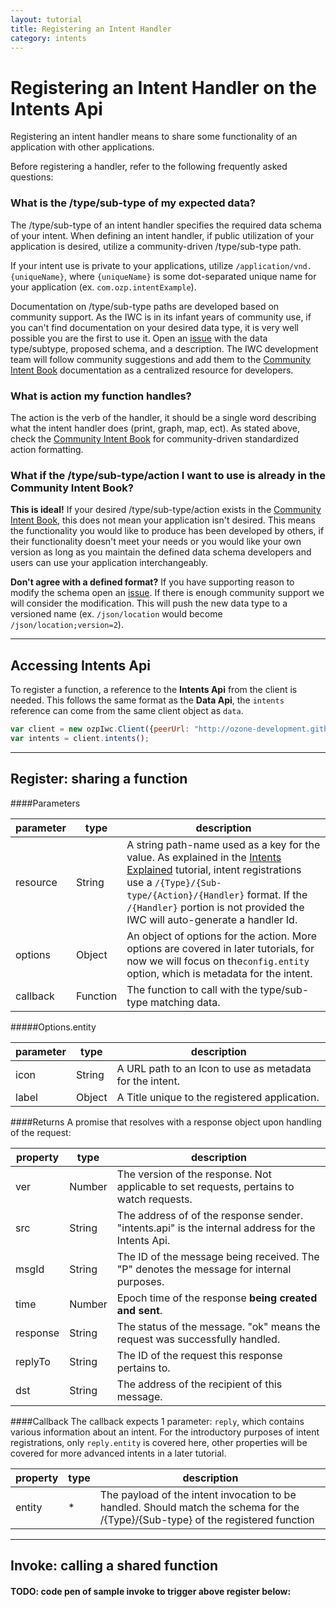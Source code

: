 ```yaml
---
layout: tutorial
title: Registering an Intent Handler
category: intents
---
```


# Registering an Intent Handler on the Intents Api
Registering an intent handler means to share some functionality of an application with other applications.

Before registering a handler, refer to the following frequently asked questions:

### What is the /type/sub-type of my expected data?
The /type/sub-type of an intent handler specifies the required data schema of your intent. When defining an 
intent handler, if public utilization of your application is desired, utilize a community-driven /type/sub-type path. 

If your intent use is private to your applications, utilize `/application/vnd.{uniqueName}`, where
`{uniqueName}` is some dot-separated unique name for your application (ex. `com.ozp.intentExample`).

Documentation on /type/sub-type paths are developed based on community support. As the IWC is in its infant years of
community use, if you can't find documentation on your desired data type, it is very well possible you are the first 
to use it. Open an [issue](http://www.github.com/ozone-development/ozp-iwc/issues) with the data type/subtype, 
proposed schema, and a description. The IWC development team will follow community suggestions and add them to the
[Community Intent Book](about:blank) documentation as a centralized resource for developers. 

### What is action my function handles?
The action is the verb of the handler, it should be a single word describing what the intent handler does (print, graph,
map, ect). As stated above, check the [Community Intent Book](about:blank) for community-driven standardized action formatting.

### What if the /type/sub-type/action I want to use is already in the Community Intent Book?
**This is ideal!** If your desired /type/sub-type/action exists in the [Community Intent Book](about:blank), this does not mean your
application isn't desired. This means the functionality you would like to produce has been developed by others, if
their functionality doesn't meet your needs or you would like your own version as long as you maintain the defined
data schema developers and users can use your application interchangeably.

**Don't agree with a defined format?** If you have supporting reason to modify the schema open an 
[issue](http://www.github.com/ozone-development/ozp-iwc/issues). If there is enough community support we will consider
the modification. This will push the new data type to a versioned name (ex. `/json/location` would become `/json/location;version=2`).

***

## Accessing Intents Api
To register a function, a reference to the **Intents Api** from the client is needed. This follows the same format as
the **Data Api**, the `intents` reference can come from the same client object as `data`.

``` js
var client = new ozpIwc.Client({peerUrl: "http://ozone-development.github.io/ozp-iwc"});
var intents = client.intents();
```
***

## Register: sharing a function

####Parameters

| parameter | type   | description                                                                                                                                                            |
|-----------|--------|------------------------------------------------------------------------------------------------------------------------------------------------------------------------|
| resource  | String | A string path-name used as a key for the value. As explained in the [Intents Explained](10_intentInit.html) tutorial, intent registrations use a `/{Type}/{Sub-type/{Action}/{Handler}` format. If the `/{Handler}` portion is not provided the IWC will auto-generate a handler Id.                                |
| options   | Object | An object of options for the action. More options are covered in later tutorials, for now we will focus on the`config.entity` option, which is metadata for the intent. |
| callback  | Function| The function to call with the type/sub-type matching data.

#####Options.entity 

| parameter | type   | description                                          |
|-----------|--------|------------------------------------------------------|
| icon  | String | A URL path to an Icon to use as metadata for the intent. |
| label| Object | A Title unique to the registered application.             |

####Returns
A promise that resolves with a response object upon handling of the request:
 
| property | type   | description                                                                                 |
|----------|--------|---------------------------------------------------------------------------------------------|
| ver      | Number | The version of the response. Not applicable to set requests, pertains to watch requests.    |
| src      | String | The address of of the response sender. "intents.api" is the internal address for the Intents Api. |
| msgId    | String | The ID of the message being received. The "P" denotes the message for internal purposes.    |
| time     | Number | Epoch time of the response **being created and sent**.                                      |
| response | String | The status of the message. "ok" means the request was successfully handled.                 |
| replyTo  | String | The ID of the request this response pertains to.                                            |
| dst      | String | The address of the recipient of this message.                                               |

####Callback
The callback expects 1 parameter: `reply`, which contains various information about an intent. For the introductory
purposes of intent registrations, only `reply.entity` is covered here, other properties will be covered for more 
advanced intents in a later tutorial.

| property | type   | description                                                                                                                      |
|----------|--------|----------------------------------------------------------------------------------------------------------------------------------|
| entity   | *      | The payload of the intent invocation to be handled. Should match the schema for the /{Type}/{Sub-type} of the registered function|


<p data-height="245" data-theme-id="0" data-slug-hash="xZbdLv" data-default-tab="js" data-user="Kevin-K" class='codepen'>
 
***
 
## Invoke: calling a shared function
 
#### TODO: code pen of sample invoke to trigger above register below:
<p data-height="245" data-theme-id="0" data-slug-hash="LGEyQV" data-default-tab="result" data-user="Kevin-K" class='codepen'>
 